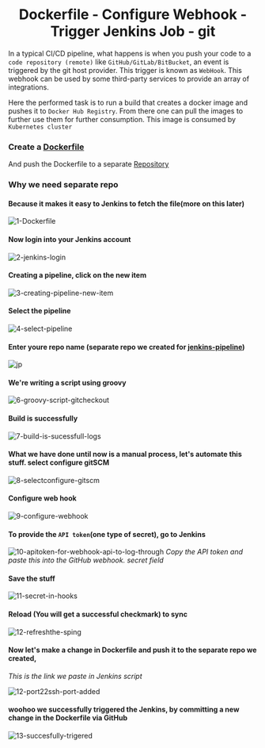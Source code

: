 <div align="center">

# Dockerfile - Configure Webhook - Trigger Jenkins Job - git

</div>

In a typical CI/CD pipeline, what happens is when you push your code to a `code repository (remote)` 
like `GitHub/GitLab/BitBucket`, an event is triggered by the git host provider. This trigger is 
known as `WebHook`. This webhook can be used by some third-party services to provide an array of integrations.

Here the performed task is to run a build that creates a docker image and pushes it to `Docker Hub Registry`. 
From there one can pull the images to further use them for further consumption. This image is consumed by `Kubernetes cluster`


### Create a [Dockerfile](https://github.com/Krishnamohan-Yerrabilli/Deployment-on-K8s-cluster-using-jenkins-CI-CD/blob/main/Dockerfile%20-%20Configure%20Webhook%20-%20Trigger%20Jenkins%20Job%20-%20git/Dockerfile/Dockerfile)

And push the Dockerfile to a separate [Repository](https://github.com/Krishnamohan-Yerrabilli/jenkins-pipeline)

### Why we need separate repo

#### Because it makes it easy to Jenkins to fetch the file(more on this later)

![1-Dockerfile](https://user-images.githubusercontent.com/58173938/196869950-4b9bee5c-885e-456b-8ed1-c0ab2a8b67a4.png)

#### Now login into your Jenkins account

![2-jenkins-login](https://user-images.githubusercontent.com/58173938/196870673-f1b72fa9-64a4-48d1-a6ae-1a1b2cbfb7c9.png)

#### Creating a pipeline, click on the new item

![3-creating-pipeline-new-item](https://user-images.githubusercontent.com/58173938/196874960-598d3ba3-c0f0-487a-ae23-0ba5685dc358.png)

#### Select the pipeline 

![4-select-pipeline](https://user-images.githubusercontent.com/58173938/196875229-e4a7e0d3-dd5e-49d5-8100-5e5794d94a1c.png)

#### Enter youre repo name (separate repo we created for [jenkins-pipeline](https://github.com/Krishnamohan-Yerrabilli/jenkins-pipeline))

![jp](https://user-images.githubusercontent.com/58173938/196914329-d18517f8-cb18-4674-8c51-272970f34646.png)

#### We're writing a script using groovy 

![6-groovy-script-gitcheckout](https://user-images.githubusercontent.com/58173938/196871851-67b03569-71c0-436f-a487-d37b922c1c4e.png)

#### Build is successfully 

![7-build-is-sucessfull-logs](https://user-images.githubusercontent.com/58173938/196871909-df7f8104-5465-45b1-892d-3207c157efc3.png)

#### What we have done until now is a manual process, let's automate this stuff. select configure gitSCM

![8-selectconfigure-gitscm](https://user-images.githubusercontent.com/58173938/196872231-04bc8ed2-ffee-42b7-ae05-dd9af2641789.png)

#### Configure web hook

![9-configure-webhook](https://user-images.githubusercontent.com/58173938/196872293-1ed5e5cd-fab4-4e8b-877b-63082590f34d.png)

#### To provide the `API token`(one type of secret), go to Jenkins

![10-apitoken-for-webhook-api-to-log-through](https://user-images.githubusercontent.com/58173938/196872699-ccce36cd-c7f1-4896-946c-7506cdc1a06b.png)
*Copy the API token and paste this into the GitHub webhook. secret field*

#### Save the stuff
![11-secret-in-hooks](https://user-images.githubusercontent.com/58173938/196872909-20d69f75-39a6-4370-afed-309f54a9b4e4.png)

#### Reload (You will get a successful checkmark) to sync 

![12-refreshthe-sping](https://user-images.githubusercontent.com/58173938/196873274-9bf34466-0035-4ba8-9f26-36ffb6aa1f91.png)

#### Now let's make a change in Dockerfile and push it to the separate repo we created, 
*This is the link we paste in Jenkins script*

![12-port22ssh-port-added](https://user-images.githubusercontent.com/58173938/196873168-0f988ee8-5823-4745-b43a-64db01fca136.png)

#### woohoo we successfully triggered the Jenkins, by committing a new change in the Dockerfile via GitHub

![13-succesfully-trigered](https://user-images.githubusercontent.com/58173938/196873800-b1b1f3b4-832a-4dcc-a3db-6159da095835.png)

